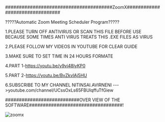 #######################################ZoomX################################

?????Automatic Zoom Meeting Scheduler Program?????

1.PLEASE TURN OFF ANTIVIRUS OR SCAN THIS FILE BEFORE USE BECAUSE SOME TIMES ANTI VIRUS TREATS THIS .EXE FILES AS VIRUS 

2.PLEASE FOLLOW MY VIDEOS IN YOUTUBE FOR CLEAR GUIDE

3.MAKE SURE TO SET TIME IN 24 HOURS FORMATE

4.PART 1-https://youtu.be/y9vi48lyKP0

5.PART 2-https://youtu.be/BvZkvlAj5HU

6.SUBSCRIBE TO MY CHANNEL NITINSAI.AVIRNENI --->youtube.com/channel/UCssOxLs65FBUIqffuTfGiew


###########################OVER VIEW OF THE  SOFTWARE##################################!

![zoomx](https://user-images.githubusercontent.com/82219591/211388627-9059cefe-f2d8-4c20-b3e1-1c950743ed85.png)
